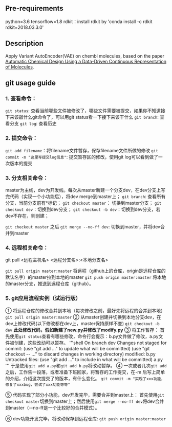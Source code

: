## Pre-requirements
python=3.6
tensorflow=1.8
rdkit：install rdkit by 'conda install -c rdkit rdkit=2018.03.3.0' 

## Description
Apply Variant AutoEncoder(VAE) on chembl molecules, based on the paper [Automatic Chemical Design Using a Data-Driven Continuous Representation of Molecules](https://arxiv.org/pdf/1610.02415.pdf).

## git usage guide

### 1. 查看命令：
`git status`: 查看当前哪些文件被修改了，哪些文件需要被提交，如果你不知道接下来该敲什么git命令了，可以用git status看一下接下来该干什么
`git branch`: 查看分支
`git log`: 查看历史

### 2. 提交命令：
`git add filename`：将filename文件暂存，保存filename文件所做的修改
`git commit -m "这里写提交log信息"`: 提交暂存区的修改，使用git log可以看到做了一次版本的提交

### 3. 分支相关命令：
master为主线，dev为开发线。每次从master新建一个分支dev，在dev分支上写完代码（实现一个小功能后），将dev merge到master上；
`git branch`: 查看所有分支，当前分支前有*标记；
`git checkout master`： 切换到master分支；
`git checkout dev`：切换到dev分支；
`git checkout -b dev`：切换到dev分支，若dev不存在，则创建；

`git checkout master` 之后 `git merge --no-ff dev`: 切换到master，并将dev合并到master

### 4. 远程相关命令：
git pull <远程主机名> <远程分支名>:<本地分支名>

`git pull origin master:master` 将远程（github上的仓库，origin是远程仓库的默认名字）的master拉到本地的master
`git push origin master:master` 将本地的master分支，推送到远程仓库（github）。
 
### 5. git应用流程实例（试运行版）
① 将远程仓库的修改合并到本地（每次修改之前，最好先将远程的合并到本地）
`git pull origin master:master`
② 从master创建并切换到本地分支dev，在dev上修改代码(以下修改都在dev上，master保持原样不变)
`git checkout -b dev`
**此处修改代码，假如新建了new.py并修改了modify.py**
③ 将工作暂存：
首先使用`git status`查看有哪些修改，命令行会提示：b.py文件做了修改，a.py文件被创建，这些改动可以暂存。
'''shell
On branch dev
Changes not staged for commit:
  (use "git add <file>..." to update what will be committed)
  (use "git checkout -- <file>..." to discard changes in working directory)
        modified:   b.py
Untracked files:
  (use "git add <file>..." to include in what will be committed)
  a.py
'''
于是使用`git add a.py`和`git add b.py`将改动暂存。
④ 一次或者几次`git add`之后，工作告一段落，或者准备下班回家，将暂存的工作提交，在-m 后写上简单的介绍，介绍这次提交了的版本，有什么变化。
`git commit -m "实现了xxx功能，修复了xxxbug，尝试了xxx功能等等"` 

⑤ 代码实现了部分小功能，dev开发完毕，需要合并到master上：
首先使用`git checkout master`切换到master上；然后使用`git merge --no-ff dev`将dev合并到master（--no-ff是一个比较好的合并模式）。

⑥ dev功能开发完毕，将改动保存到远程仓库: `git push origin master:master`
